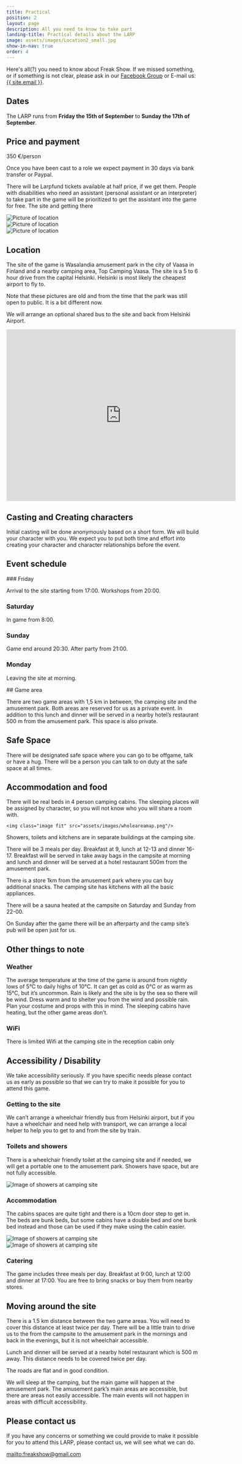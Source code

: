 ```yaml
---
title: Practical
position: 2
layout: page
description: All you need to know to take part
landing-title: Practical details about the LARP
image: assets/images/Location2_small.jpg
show-in-nav: true
order: 4
---
```


<p class="lead">Here's all(?) you need to know about Freak Show. If we missed something, or if something is not clear, please ask in our <a href="{{ site.facebook_url }}" target="_blank">Facebook Group</a> or E-mail us: <a href="mailto:{{ site.email }}">{{ site.email }}</a>.
</p>

## Dates

The LARP runs from __Friday the 15th of September__ to __Sunday the 17th of September__.

## Price and payment

350 €/person

Once you have been cast to a role we expect payment in 30 days via bank transfer or Paypal.

There will be Larpfund tickets available at half price, if we get them. People with disabilities who need an assistant (personal assistant or an interpreter) to take part in the game will be prioritized to get the assistant into the game for free.
The site and getting there

<div class="row">

<div class="4u 12u$(small)">
    <img src="assets/images/Wasalandia-8.jpg" class="image fit" alt="Picture of location"/>
</div>
<div class="4u 12u$(small)">
    <img src="assets/images/Wasalandia-4.jpg" class="image fit" alt="Picture of location"/>
</div>
<div class="4u 12u$(small)">
    <img src="assets/images/Wasalandia-5.jpg" class="image fit" alt="Picture of location"/>
</div>

</div>

<div class="row">
    <div class="6u 12u$(small)">
        <h2>Location</h2>
        <p>The site of the game is Wasalandia amusement park in the city of Vaasa in Finland and a nearby camping area, Top Camping Vaasa. The site is a 5 to 6 hour drive from the capital Helsinki. Helsinki is most likely the cheapest airport to fly to.</p>
        <p>Note that these pictures are old and from the time that the park was still open to public. It is a bit different now.</p>
        <p>We will arrange an optional shared bus to the site and back from Helsinki Airport.</p>
    </div>
    <div class="6u 12u$(small)">
        <div class="responsive-embed">
            <iframe src="https://www.google.com/maps/embed?pb=!1m18!1m12!1m3!1d1805.6974552588708!2d21.584958316240392!3d63.09089888312916!2m3!1f0!2f0!3f0!3m2!1i1024!2i768!4f13.1!3m3!1m2!1s0x467d6063c94320c1%3A0xc299018ef6db9a99!2sWasalandia!5e0!3m2!1ssv!2sse!4v1485296734724" width="600" height="450" frameborder="0" style="border:0" allowfullscreen></iframe>
        </div>
    </div>
</div>

<p></p>
<p></p>


## Casting and Creating characters

Initial casting will be done anonymously based on a short form. We will build your character with you. We expect you to put both time and effort into creating your character and character relationships before the event.

## Event schedule

<section class="box special">
<div class="row">
<div class="3u 12u$(small)" markdown="1">
### Friday


Arrival to the site starting from 17:00. Workshops from 20:00.
</div>
<div class="3u 12u$(small)"  markdown="1">

### Saturday

In game from 8:00.
</div>
<div class="3u 12u$(small)"  markdown="1">

### Sunday

Game end around 20:30.
After party from 21:00.
</div>
<div class="3u 12u$(small)"  markdown="1">

### Monday

Leaving the site at morning.
</div>
</div>
</section>

<div class="row">
<div class="6u 12u$(small)" markdown="1">
## Game area

There are two game areas with 1,5 km in between, the camping site and the amusement park. Both areas are reserved for us as a private event. In addition to this lunch and dinner will be served in a nearby hotel’s restaurant 500 m from the amusement park. This space is also private.

## Safe Space

There will be designated safe space where you can go to be offgame, talk or have a hug. There will be a person you can talk to on duty at the safe space at all times.

## Accommodation and food

There will be real beds in 4 person camping cabins. The sleeping places will be assigned by character, so you will not know who you will share a room with.

</div>
<div class="6u 12u$(small)" >

    <img class="image fit" src="assets/images/wholeareamap.png"/>

</div>
</div>



Showers, toilets and kitchens are in separate buildings at the camping site.

There will be 3 meals per day. Breakfast at 9, lunch at 12-13 and dinner 16-17. Breakfast will be served in take away bags in the campsite at morning and lunch and dinner will be served at a hotel restaurant 500m from the amusement park.

There is a store 1km from the amusement park where you can buy additional snacks. The camping site has kitchens with all the basic appliances.

There will be a sauna heated at the campsite on Saturday and Sunday from 22-00.

On Sunday after the game there will be an afterparty and the camp site’s pub will be open just for us.

## Other things to note

### Weather

The average temperature at the time of the game is around from nightly lows of 5°C to daily highs of 10°C. It can get as cold as 0°C or as warm as 15°C, but it’s uncommon. Rain is likely and the site is by the sea so there will be wind. Dress warm and to shelter you from the wind and possible rain. Plan your costume and props with this in mind. The sleeping cabins have heating, but the other game areas don’t.

### WiFi

There is limited Wifi at the camping site in the reception cabin only

## Accessibility / Disability

We take accessibility seriously.  If you have specific needs please contact us as early as possible so that we can try to make it possible for you to attend this game.



<div class="row">
<div class="6u 12u$(small)" markdown="1">

### Getting to the site

We can’t arrange a wheelchair friendly bus from Helsinki airport, but if you have a wheelchair and need help with transport, we can arrange a local helper to help you to get to and from the site by train.

### Toilets and showers

There is a wheelchair friendly toilet at the camping site and if needed, we will get a portable one to the amusement park.  Showers have space, but are not fully accessible.

</div>

<div class="6u 12u$(small)" >

<img src="assets/images/Camping-14.jpg" class="image fit" alt="Image of showers at camping site"/>

</div>
</div>

### Accommodation

The cabins spaces are quite tight and there is a 10cm door step to get in. The beds are bunk beds, but some cabins have a double bed  and one bunk bed instead and those can be used if they make using the cabin easier.

<div class="row">
<div class="6u 12u$(small)">
<img src="assets/images/Camping-4.jpg" class="image fit" alt="Image of showers at camping site"/>
</div>
<div class="6u 12u$(small)">
<img src="assets/images/Camping-6.jpg" class="image fit" alt="Image of showers at camping site"/>
</div>
</div>

### Catering

The game includes three meals per day. Breakfast at 9:00, lunch at 12:00 and dinner at 17:00. You are free to bring snacks or buy them from nearby stores.

## Moving around the site

There is a 1.5 km distance between the two game areas. You will need to cover this distance at least twice per day. There will be a little train to drive us to the from the campsite to the amusement park in the mornings and back in the evenings, but it is not wheelchair accessible.

Lunch and dinner will be served at a nearby hotel restaurant which is 500 m away. This distance needs to be covered twice per day.

The roads are flat and in good condition.

We will sleep at the camping, but the main game will happen at the amusement park. The amusement park’s main areas are accessible, but there are areas not easily accessible. The main events will not happen in areas with difficult accessibility.

## Please contact us

If you have any concerns or something we could provide to make it possible for you to attend this LARP, please contact us, we will see what we can do.

<a href="mailto:freakshow@gmail.com">mailto:freakshow@gmail.com</a>
